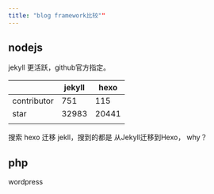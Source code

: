 ```yaml
---
title: "blog framework比较""
---
```



## nodejs

jekyll 更活跃，github官方指定。

|             | jekyll | hexo  |
|-------------|--------|-------|
| contributor | 751    | 115   |
| star        | 32983  | 20441 |
|             |        |       |




搜索 hexo 迁移 jekll，搜到的都是
从Jekyll迁移到Hexo， why？

## php

wordpress
